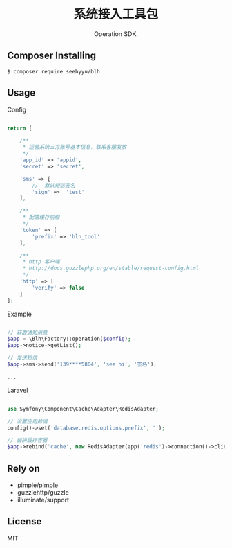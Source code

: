 <h1 align="center"> 系统接入工具包 </h1>

<p align="center"> Operation SDK.</p>


## Composer Installing

```shell
$ composer require seebyyu/blh
```

## Usage
Config
```php

return [

    /**
     * 运营系统三方账号基本信息，联系客服发放
     */
    'app_id' => 'appid',
    'secret' => 'secret',

    'sms' => [
        //  默认短信签名
        'sign' =>  'test'
    ],

    /**
     * 配置缓存前缀
     */
    'token' => [
        'prefix' => 'blh_tool'
    ],

    /**
     * http 客户端
     * http://docs.guzzlephp.org/en/stable/request-config.html
     */
    'http' => [
        'verify' => false
    ]
];

```

Example
```php

// 获取通知消息
$app = \Blh\Factory::operation($config);
$app->notice->getList();

// 发送短信
$app->sms->send('139****5804', 'see hi', '签名');

...
```

Laravel
```php

use Symfony\Component\Cache\Adapter\RedisAdapter;

// 设置应用前缀
config()->set('database.redis.options.prefix', '');

// 替换缓存容器
$app->rebind('cache', new RedisAdapter(app('redis')->connection()->client()));

```

## Rely on
- pimple/pimple
- guzzlehttp/guzzle
- illuminate/support

## License

MIT